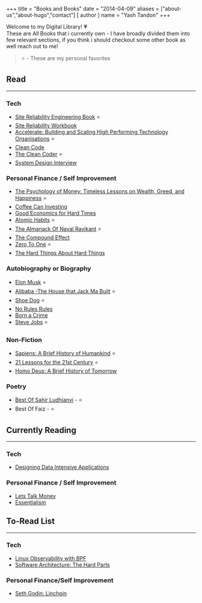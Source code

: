 +++
title = "Books and Books"
date = "2014-04-09"
aliases = ["about-us","about-hugo","contact"]
[ author ]
  name = "Yash Tandon"
+++

 Welcome to my Digital Library! 💗 \
 These are All Books that i currently own - I have broadly divided them into few relevant sections, if you think i should checkout some other book as well reach out to me! 
> ⭐️ - These are my personal favorites

## Read

---

### Tech

- [Site Reliability Engineering Book](https://sre.google/sre-book/table-of-contents/) ⭐️
- [Site Reliability Workbook]([https://sre.google/workbook/table-of-contents/](https://sre.google/workbook/table-of-contents/))
- [Accelerate: Building and Scaling High Performing Technology Organisations](https://amzn.eu/d/1QHB82W) ⭐️
- [Clean Code](https://amzn.eu/d/9VFH40v)
- [The Clean Coder](https://amzn.eu/d/d4Txc0Y) ⭐️
- [System Design Interview](https://amzn.eu/d/hnQT21r)

### Personal Finance / Self Improvement

- [The Psychology of Money: Timeless Lessons on Wealth, Greed, and Happiness](https://amzn.eu/d/aJqUrPX) ⭐️
- [Coffee Can Investing](https://amzn.eu/d/5mNS0xw)
- [Good Economics for Hard Times](https://amzn.eu/d/5eeK1w8)
- [Atomic Habits](https://amzn.eu/d/0Qyjj60) ⭐️
- [The Almanack Of Naval Ravikant](https://amzn.eu/d/1fiw4Aj) ⭐️
- [The Compound Effect](https://amzn.eu/d/bzHVdEl)
- [Zero To One](https://amzn.eu/d/5pTN1sR) ⭐️
- [The Hard Things About Hard Things](https://amzn.eu/d/3sHJ7TW)

### Autobiography or Biography

- [Elon Musk](https://amzn.eu/d/fB00Bfb) ⭐️
- [Alibaba -The House that Jack Ma Built](https://amzn.eu/d/i5oay5y) ⭐️
- [Shoe Dog](https://amzn.eu/d/axY1Fbx) ⭐️
- [No Rules Rules](https://amzn.eu/d/aM5YUxJ)
- [Born a Crime](https://amzn.eu/d/atYZt1p)
- [Steve Jobs](https://amzn.eu/d/io3IAhJ) ⭐️

### Non-Fiction

- [Sapiens: A Brief History of Humankind](https://amzn.eu/d/2qhKCnh) ⭐️
- [21 Lessons for the 21st Century](https://amzn.eu/d/a8NztdI) ⭐️
- [Homo Deus: A Brief History of Tomorrow](https://amzn.eu/d/dz3LFUS)

### Poetry

- [Best Of Sahir Ludhianvi](https://amzn.eu/d/8UAkX4e) - ⭐️
- Best Of Faiz - ⭐️

## Currently Reading

---

### Tech

- [Designing Data Intensive Applications](https://amzn.eu/d/9WkEBEM)

### Personal Finance / Self Improvement

- [Lets Talk Money](https://amzn.eu/d/jesB0ga)
- [Essentialism](https://amzn.eu/d/1OTBNZ5)

## To-Read List

---

### Tech

- [Linux Observability with BPF](https://amzn.eu/d/aZo9ZZW)
- [Software Architecture: The Hard Parts](https://amzn.eu/d/gSQjltA)

### Personal Finance/Self Improvement

- [Seth Godin: Linchpin](https://amzn.eu/d/bPwsVdR)
